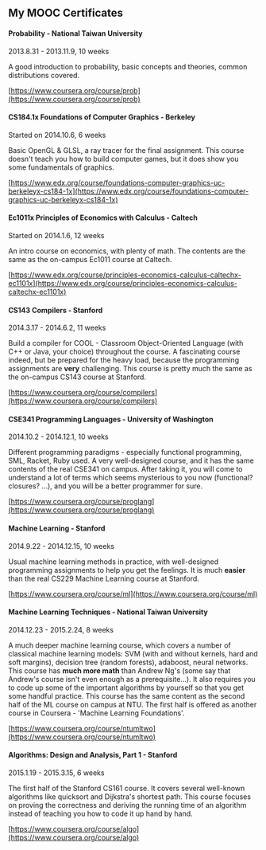 ## My MOOC Certificates

#### Probability - National Taiwan University

2013.8.31 - 2013.11.9, 10 weeks

A good introduction to probability, basic concepts and theories, common distributions covered.

[https://www.coursera.org/course/prob](https://www.coursera.org/course/prob)


#### CS184.1x Foundations of Computer Graphics - Berkeley

Started on 2014.10.6, 6 weeks

Basic OpenGL & GLSL, a ray tracer for the final assignment. This course doesn't teach you how to build computer games, but it does show you some fundamentals of graphics.

[https://www.edx.org/course/foundations-computer-graphics-uc-berkeleyx-cs184-1x](https://www.edx.org/course/foundations-computer-graphics-uc-berkeleyx-cs184-1x)


#### Ec1011x Principles of Economics with Calculus - Caltech

Started on 2014.1.6, 12 weeks

An intro course on economics, with plenty of math. The contents are the same as the on-campus Ec1011 course at Caltech.

[https://www.edx.org/course/principles-economics-calculus-caltechx-ec1101x](https://www.edx.org/course/principles-economics-calculus-caltechx-ec1101x)


#### CS143 Compilers - Stanford

2014.3.17 - 2014.6.2, 11 weeks

Build a compiler for COOL - Classroom Object-Oriented Language (with C++ or Java, your choice) throughout the course. A fascinating course indeed, but be prepared for the heavy load, because the programming assignments are **very** challenging. This course is pretty much the same as the on-campus CS143 course at Stanford.

[https://www.coursera.org/course/compilers](https://www.coursera.org/course/compilers)


#### CSE341 Programming Languages - University of Washington

2014.10.2 - 2014.12.1, 10 weeks

Different programming paradigms - especially functional programming, SML, Racket, Ruby used. A very well-designed course, and it has the same contents of the real CSE341 on campus. After taking it, you will come to understand a lot of terms which seems mysterious to you now (functional? closures? ...), and you will be a better programmer for sure.

[https://www.coursera.org/course/proglang](https://www.coursera.org/course/proglang)


#### Machine Learning - Stanford

2014.9.22 - 2014.12.15, 10 weeks

Usual machine learning methods in practice, with well-designed programming assignments to help you get the feelings. It is much **easier** than the real CS229 Machine Learning course at Stanford.

[https://www.coursera.org/course/ml](https://www.coursera.org/course/ml)

#### Machine Learning Techniques - National Taiwan University

2014.12.23 - 2015.2.24, 8 weeks

A much deeper machine learning course, which covers a number of classical machine learning models: SVM (with and without kernels, hard and soft margins), decision tree (random forests), adaboost, neural networks. This course has **much more math** than Andrew Ng's (some say that Andrew's course isn't even enough as a prerequisite...). It also requires you to code up some of the important algorithms by yourself so that you get some handful practice. This course has the same content as the second half of the ML course on campus at NTU. The first half is offered as another course in Coursera - 'Machine Learning Foundations'.

[https://www.coursera.org/course/ntumltwo](https://www.coursera.org/course/ntumltwo)

#### Algorithms: Design and Analysis, Part 1 - Stanford
2015.1.19 - 2015.3.15, 6 weeks

The first half of the Stanford CS161 course. It covers several well-known algorithms like quicksort and Dijkstra's shortest path. This course focuses on proving the correctness and deriving the running time of an algorithm instead of teaching you how to code it up hand by hand.

[https://www.coursera.org/course/algo](https://www.coursera.org/course/algo)